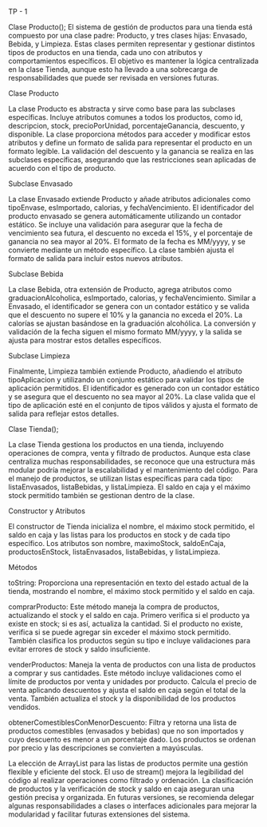 TP - 1

Clase Producto();
El sistema de gestión de productos para una tienda está compuesto por una clase padre: Producto, y tres clases hijas: Envasado, Bebida, y Limpieza. Estas clases permiten representar y gestionar distintos tipos de productos en una tienda, cada uno con atributos y comportamientos específicos. El objetivo es mantener la lógica centralizada en la clase Tienda, aunque esto ha llevado a una sobrecarga de responsabilidades que puede ser revisada en versiones futuras.

Clase Producto

La clase Producto es abstracta y sirve como base para las subclases específicas. Incluye atributos comunes a todos los productos, como id, descripcion, stock, precioPorUnidad, porcentajeGanancia, descuento, y disponible. La clase proporciona métodos para acceder y modificar estos atributos y define un formato de salida para representar el producto en un formato legible. La validación del descuento y la ganancia se realiza en las subclases específicas, asegurando que las restricciones sean aplicadas de acuerdo con el tipo de producto.

Subclase Envasado

La clase Envasado extiende Producto y añade atributos adicionales como tipoEnvase, esImportado, calorias, y fechaVencimiento. El identificador del producto envasado se genera automáticamente utilizando un contador estático. Se incluye una validación para asegurar que la fecha de vencimiento sea futura, el descuento no exceda el 15%, y el porcentaje de ganancia no sea mayor al 20%. El formato de la fecha es MM/yyyy, y se convierte mediante un método específico. La clase también ajusta el formato de salida para incluir estos nuevos atributos.

Subclase Bebida

La clase Bebida, otra extensión de Producto, agrega atributos como graduacionAlcoholica, esImportado, calorias, y fechaVencimiento. Similar a Envasado, el identificador se genera con un contador estático y se valida que el descuento no supere el 10% y la ganancia no exceda el 20%. La calorías se ajustan basándose en la graduación alcohólica. La conversión y validación de la fecha siguen el mismo formato MM/yyyy, y la salida se ajusta para mostrar estos detalles específicos.

Subclase Limpieza

Finalmente, Limpieza también extiende Producto, añadiendo el atributo tipoAplicacion y utilizando un conjunto estático para validar los tipos de aplicación permitidos. El identificador es generado con un contador estático y se asegura que el descuento no sea mayor al 20%. La clase valida que el tipo de aplicación esté en el conjunto de tipos válidos y ajusta el formato de salida para reflejar estos detalles.


Clase Tienda();

La clase Tienda gestiona los productos en una tienda, incluyendo operaciones de compra, venta y filtrado de productos. Aunque esta clase centraliza muchas responsabilidades, se reconoce que una estructura más modular podría mejorar la escalabilidad y el mantenimiento del código. Para el manejo de productos, se utilizan listas específicas para cada tipo: listaEnvasados, listaBebidas, y listaLimpieza. El saldo en caja y el máximo stock permitido también se gestionan dentro de la clase.

Constructor y Atributos

El constructor de Tienda inicializa el nombre, el máximo stock permitido, el saldo en caja y las listas para los productos en stock y de cada tipo específico. Los atributos son nombre, maximoStock, saldoEnCaja, productosEnStock, listaEnvasados, listaBebidas, y listaLimpieza.

Métodos

toString: Proporciona una representación en texto del estado actual de la tienda, mostrando el nombre, el máximo stock permitido y el saldo en caja.

comprarProducto: Este método maneja la compra de productos, actualizando el stock y el saldo en caja. Primero verifica si el producto ya existe en stock; si es así, actualiza la cantidad. Si el producto no existe, verifica si se puede agregar sin exceder el máximo stock permitido. También clasifica los productos según su tipo e incluye validaciones para evitar errores de stock y saldo insuficiente.

venderProductos: Maneja la venta de productos con una lista de productos a comprar y sus cantidades. Este método incluye validaciones como el límite de productos por venta y unidades por producto. Calcula el precio de venta aplicando descuentos y ajusta el saldo en caja según el total de la venta. También actualiza el stock y la disponibilidad de los productos vendidos.

obtenerComestiblesConMenorDescuento: Filtra y retorna una lista de productos comestibles (envasados y bebidas) que no son importados y cuyo descuento es menor a un porcentaje dado. Los productos se ordenan por precio y las descripciones se convierten a mayúsculas.

La elección de ArrayList para las listas de productos permite una gestión flexible y eficiente del stock. El uso de stream() mejora la legibilidad del código al realizar operaciones como filtrado y ordenación. La clasificación de productos y la verificación de stock y saldo en caja aseguran una gestión precisa y organizada. En futuras versiones, se recomienda delegar algunas responsabilidades a clases o interfaces adicionales para mejorar la modularidad y facilitar futuras extensiones del sistema.
